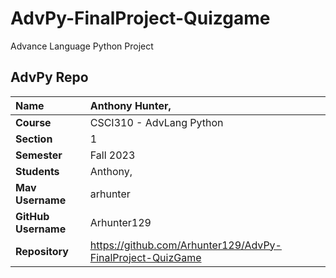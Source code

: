 # AdvPy-FinalProject-Quizgame
Advance Language Python Project
## AdvPy Repo

| Name | Anthony Hunter, |
|:---|:---|
| **Course** | CSCI310 - AdvLang Python |
| **Section** | 1 |
| **Semester** | Fall 2023 |
| **Students** | Anthony, |
| **Mav Username**            | arhunter |
| **GitHub Username**         | Arhunter129 |
| **Repository**          | https://github.com/Arhunter129/AdvPy-FinalProject-QuizGame |
